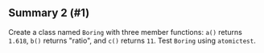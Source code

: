 ## Summary 2 (#1)

Create a class named `Boring` with three member functions: `a()` returns
`1.618`, `b()` returns "ratio", and `c()` returns `11`. Test `Boring` using
`atomictest`.
